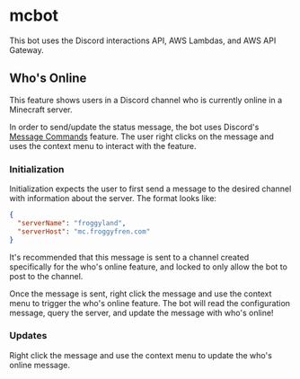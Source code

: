 # mcbot

This bot uses the Discord interactions API, AWS Lambdas, and AWS API Gateway.

## Who's Online

This feature shows users in a Discord channel who is currently online in a
Minecraft server.

In order to send/update the status message, the bot uses Discord's
[Message Commands](https://discord.com/developers/docs/interactions/application-commands#message-commands)
feature. The user right clicks on the message and uses the context menu to
interact with the feature.

### Initialization

Initialization expects the user to first send a message to the desired channel
with information about the server. The format looks like:

```json
{
  "serverName": "froggyland",
  "serverHost": "mc.froggyfren.com"
}
```

It's recommended that this message is sent to a channel created specifically
for the who's online feature, and locked to only allow the bot to post to the
channel.

Once the message is sent, right click the message and use the context menu to
trigger the who's online feature. The bot will read the configuration message,
query the server, and update the message with who's online!

### Updates

Right click the message and use the context menu to update the who's online
message.
